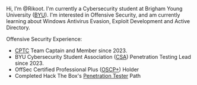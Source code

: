 Hi, I’m @Rikoot.
I'm currently a Cybersecurity student at Brigham Young University ([BYU](https://www.byu.edu/)).
I'm interested in Offensive Security, and am currently learning about Windows Antivirus Evasion, Exploit Development and Active Directory.

Offensive Security Experience:
- [CPTC](https://cp.tc/) Team Captain and Member since 2023.
- BYU Cybersecurity Student Association ([CSA](https://github.com/BYU-CSA)) Penetration Testing Lead since 2023.
- OffSec Certified Professional Plus ([OSCP+](https://www.offsec.com/courses/pen-200/)) Holder
- Completed Hack The Box's [Penetration Tester](https://academy.hackthebox.com/achievement/badge/3aaa7d6a-c184-11ef-864f-bea50ffe6cb4) Path
